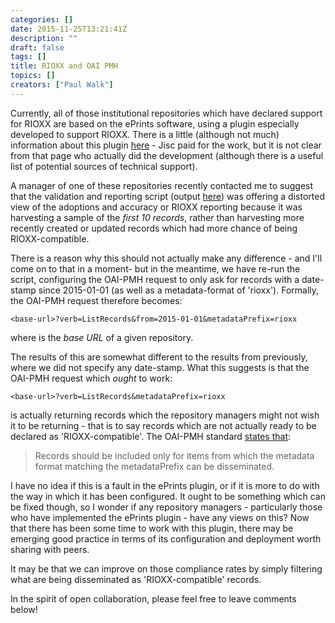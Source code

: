 ```yaml
---
categories: []
date: 2015-11-25T13:21:41Z
description: ""
draft: false
tags: []
title: RIOXX and OAI PMH
topics: []
creators: ["Paul Walk"]
---
```

Currently, all of those institutional repositories which have declared support for RIOXX are based on the ePrints software, using a plugin especially developed to support RIOXX. There is a little (although not much) information about this plugin [here](https://www.jisc.ac.uk/repository-technical-support) - Jisc paid for the work, but it is not clear from that page who actually did the development (although there is a useful list of potential sources of technical support).

A manager of one of these repositories recently contacted me to suggest that  the validation and reporting script (output [here](http://www.rioxx.net/implementation/)) was offering a distorted view of the adoptions and accuracy or RIOXX reporting because it was harvesting a sample of the *first 10 records*, rather than harvesting more recently created or updated records which had more chance of being RIOXX-compatible.

There is a reason why this should not actually make any difference - and I'll come on to that in a moment- but in the meantime, we have re-run the script, configuring the OAI-PMH request to only ask for records with a date-stamp since 2015-01-01 (as well as a metadata-format of 'rioxx'). Formally, the OAI-PMH request therefore becomes:

    <base-url>?verb=ListRecords&from=2015-01-01&metadataPrefix=rioxx

where <base-url> is the *base URL* of a given repository.

The results of this are somewhat different to the results from previously, where we did not specify any date-stamp. What this suggests is that the OAI-PMH request which *ought* to work:

    <base-url>?verb=ListRecords&metadataPrefix=rioxx


is actually returning records which the repository managers might not wish it to be returning - that is to say records which are not actually ready to be declared as 'RIOXX-compatible'. The OAI-PMH standard [states that](http://www.openarchives.org/OAI/openarchivesprotocol.html#ListRecords):

> Records should be included only for items from which the metadata format
matching the metadataPrefix can be disseminated.

I have no idea if this is a fault in the ePrints plugin, or if it is more to do with the way in which it has been configured. It ought to be something which can be fixed though, so I wonder if any repository managers - particularly those who have implemented the ePrints plugin - have any views on this? Now that there has been some time to work with this plugin, there may be emerging good practice in terms of its configuration and deployment worth sharing with peers.

It may be that we can improve on those compliance rates by simply filtering what are being disseminated as 'RIOXX-compatible' records.

In the spirit of open collaboration, please feel free to leave comments below!